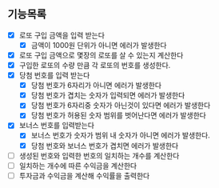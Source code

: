 ## 기능목록

- [x] 로또 구입 금액을 입력 받는다
  - [x] 금액이 1000원 단위가 아니면 에러가 발생한다
- [x] 로또 구입 금액으로 몇장의 로또를 살 수 있는지 계산한다
- [x] 구입한 로또의 수량 만큼 각 로또의 번호를 생성한다.
- [x] 당첨 번호를 입력 받는다
  - [x] 당첨 번호가 6자리가 아니면 에러가 발생한다
  - [x] 당첨 번호가 겹치는 숫자가 입력되면 에러가 발생한다
  - [x] 당첨 번호가 6자리중 숫자가 아닌것이 있다면 에러가 발생한다
  - [x] 당첨 번호가 허용된 숫자 범위를 벗어난다면 에러가 발생한다
- [x] 보너스 번호를 입력받는다
  - [x] 보너스 번호가 숫자가 범위 내 숫자가 아니면 에러가 발생한다.
  - [x] 당첨 번호와 보너스 번호가 겹치면 에러가 발생한다
- [ ] 생성된 번호와 입력한 번호의 일치하는 개수를 계산한다
- [ ] 일치하는 개수에 따른 수익금을 계산한다
- [ ] 투자금과 수익금을 계산해 수익률을 출력한다

